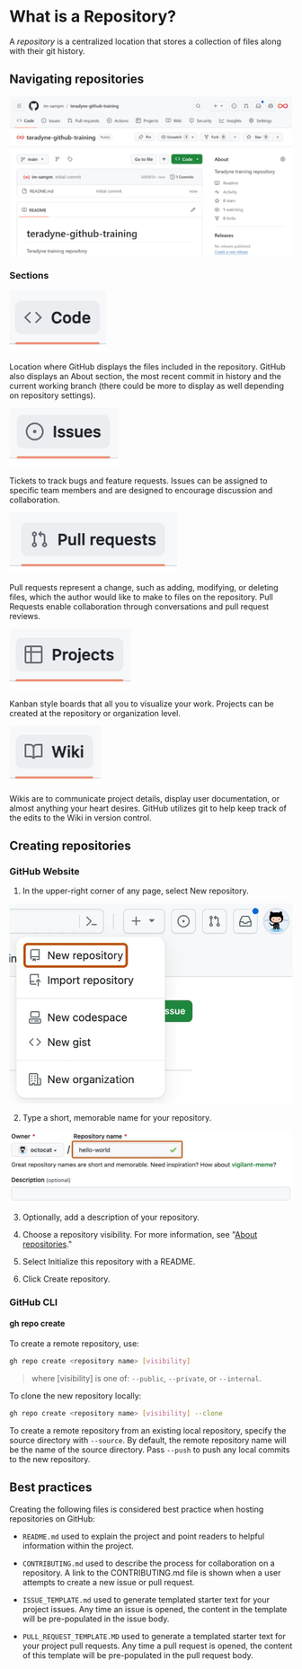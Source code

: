 # What is a Repository?

A _repository_ is a centralized location that stores a collection of files along with their git history.

## Navigating repositories

![Example GitHub Repository](../../../img/image-26.png)

### Sections

![Code](../../../img/image-8.png ':size=80px')

Location where GitHub displays the files included in the repository. GitHub also displays an About section, the most recent commit in history and the current working branch (there could be more to display as well depending on repository settings).

![Issues](../../../img/image-9.png ':size=90px')

Tickets to track bugs and feature requests. Issues can be assigned to specific team members and are designed to encourage discussion and collaboration.

![Pull request](../../../img/image-10.png ':size=140px')

Pull requests represent a change, such as adding, modifying, or deleting files, which the author would like to make to files on the repository. Pull Requests enable collaboration through conversations and pull request reviews.

![Projects](../../../img/image-11.png ':size=110px')

Kanban style boards that all you to visualize your work. Projects can be created at the repository or organization level.

![Wiki](../../../img/image-12.png ':size=85px')

Wikis are to communicate project details, display user documentation, or almost anything your heart desires. GitHub utilizes git to help keep track of the edits to the Wiki in version control.

## Creating repositories

### GitHub Website

<div class="grid2">
<div class="col">

1. In the upper-right corner of any page, select New repository.

</div><div class="col">

![Screenshot of a GitHub dropdown menu showing options to create new items. The menu item "New repository" is outlined in dark orange.](../../../img/image-17.png ':size=300')

</div>
</div>

<div class="grid2">
<div class="col">

2. Type a short, memorable name for your repository.

</div><div class="col">

![Screenshot of the first step in creating a GitHub repository. The "Repository name" field contains the text "hello-world" and is outlined in dark orange.](../../../img/image-18.png)

</div>
</div>

3. Optionally, add a description of your repository.

4. Choose a repository visibility. For more information, see "[About repositories](https://docs.github.com/en/repositories/creating-and-managing-repositories/about-repositories#about-repository-visibility)."

5. Select Initialize this repository with a README.

6. Click Create repository.

### GitHub CLI

#### gh repo create

To create a remote repository, use:

```bash
gh repo create <repository name> [visibility]

```

> where [visibility] is one of: `--public`, `--private`, or `--internal`.

To clone the new repository locally:

```bash
gh repo create <repository name> [visibility] --clone

```

To create a remote repository from an existing local repository, specify the source directory with `--source`. By default, the remote repository name will be the name of the source directory. Pass `--push` to push any local commits to the new repository.

## Best practices

Creating the following files is considered best practice when hosting repositories on GitHub:

- `README.md` used to explain the project and point readers to helpful information within the project.

- `CONTRIBUTING.md` used to describe the process for collaboration on a repository. A link to the CONTRIBUTING.md file is shown when a user attempts to create a new issue or pull request.

- `ISSUE_TEMPLATE.md` used to generate templated starter text for your project issues. Any time an issue is opened, the content in the template will be pre-populated in the issue body.

- `PULL_REQUEST_TEMPLATE.MD` used to generate a templated starter text for your project pull requests.  Any time a pull request is opened, the content of this template will be pre-populated in the pull request body.
